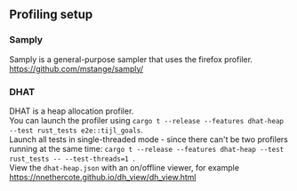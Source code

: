 ## Profiling setup

### Samply

Samply is a general-purpose sampler that uses the firefox profiler.
https://github.com/mstange/samply/

### DHAT

DHAT is a heap allocation profiler.  
You can launch the profiler using `cargo t --release --features dhat-heap --test rust_tests e2e::tijl_goals`.  
Launch all tests in single-threaded mode - since there can't be two profilers running at the same
time: `cargo t --release --features dhat-heap --test rust_tests -- --test-threads=1
`.  
View the `dhat-heap.json` with an on/offline viewer, for
example https://nnethercote.github.io/dh_view/dh_view.html